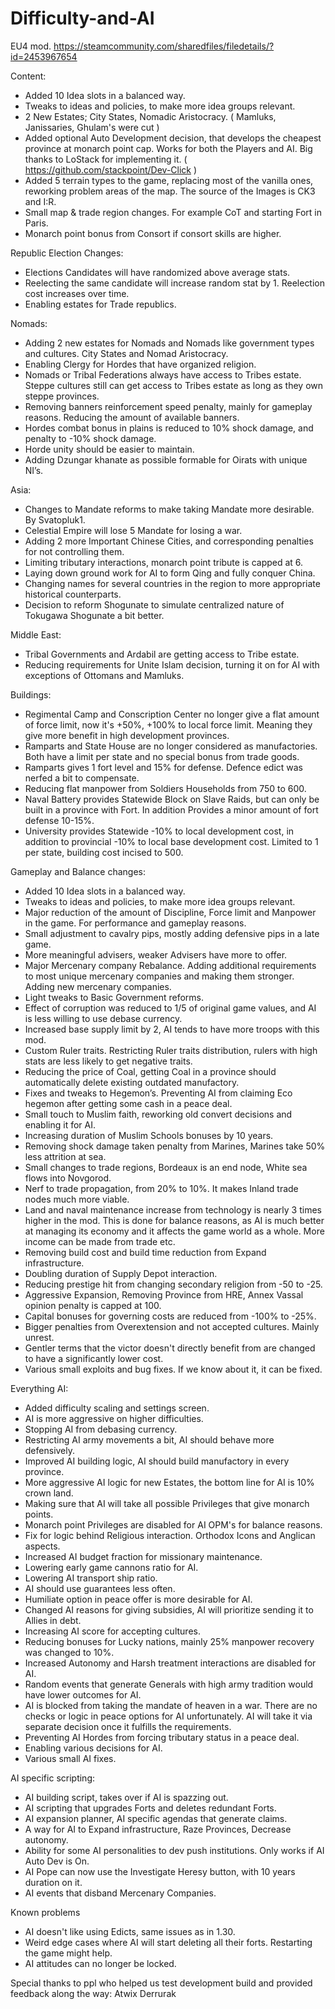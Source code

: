 # Difficulty-and-AI
EU4 mod. https://steamcommunity.com/sharedfiles/filedetails/?id=2453967654

Content:
- Added 10 Idea slots in a balanced way.
- Tweaks to ideas and policies, to make more idea groups relevant.  
- 2 New Estates; City States, Nomadic Aristocracy. ( Mamluks, Janissaries, Ghulam's were cut )
- Added optional Auto Development decision, that develops the cheapest province at monarch point cap. Works for both the Players and AI. Big thanks to LoStack for implementing it. ( https://github.com/stackpoint/Dev-Click )
- Added 5 terrain types to the game, replacing most of the vanilla ones, reworking problem areas of the map. The source of the Images is CK3 and I:R.
- Small map & trade region changes. For example CoT and starting Fort in Paris.
- Monarch point bonus from Consort if consort skills are higher.

Republic Election Changes:
- Elections Candidates will have randomized above average stats.
- Reelecting the same candidate will increase random stat by 1. Reelection cost increases over time.
- Enabling estates for Trade republics.

Nomads:
- Adding 2 new estates for Nomads and Nomads like government types and cultures. City States and Nomad Aristocracy.
- Enabling Clergy for Hordes that have organized religion.
- Nomads or Tribal Federations always have access to Tribes estate. Steppe cultures still can get access to Tribes estate as long as they own steppe provinces.    
- Removing banners reinforcement speed penalty, mainly for gameplay reasons. Reducing the amount of available banners.
- Hordes combat bonus in plains is reduced to 10% shock damage, and penalty to -10% shock damage.
- Horde unity should be easier to maintain.
- Adding Dzungar khanate as possible formable for Oirats with unique NI’s.

Asia:
- Changes to Mandate reforms to make taking Mandate more desirable. By Svatopluk1.
- Celestial Empire will lose 5 Mandate for losing a war.
- Adding 2 more Important Chinese Cities, and corresponding penalties for not controlling them.
- Limiting tributary interactions, monarch point tribute is capped at 6.
- Laying down ground work for AI to form Qing and fully conquer China.
- Changing names for several countries in the region to more appropriate historical counterparts.
- Decision to reform Shogunate to simulate centralized nature of Tokugawa Shogunate a bit better.

Middle East:
- Tribal Governments and Ardabil are getting access to Tribe estate.
- Reducing requirements for Unite Islam decision, turning it on for AI with  exceptions of Ottomans and Mamluks.    



Buildings:
- Regimental Camp and Conscription Center no longer give a flat amount of force limit, now it's +50%, +100% to local force limit. Meaning they give more benefit in high development provinces.
- Ramparts and State House are no longer considered as manufactories. Both have a limit per state and no special bonus from trade goods.
- Ramparts gives 1 fort level and 15% for defense. Defence edict was nerfed a bit to compensate.    
- Reducing flat manpower from Soldiers Households from 750 to 600.
- Naval Battery provides Statewide Block on Slave Raids, but can only be built in a province with Fort. In addition Provides a minor amount of fort defense 10-15%.
- University provides Statewide -10% to local development cost, in addition to provincial -10% to local base development cost. Limited to 1 per state, building cost incised to 500.



Gameplay and Balance changes:
- Added 10 Idea slots in a balanced way.
- Tweaks to ideas and policies, to make more idea groups relevant.
- Major reduction of the amount of Discipline, Force limit and Manpower in the game. For performance and gameplay reasons.
- Small adjustment to cavalry pips, mostly adding defensive pips in a late game.
- More meaningful advisers, weaker Advisers have more to offer.
- Major Mercenary company Rebalance. Adding additional requirements to most unique mercenary companies and making them stronger. Adding new mercenary companies.  
- Light tweaks to Basic Government reforms.
- Effect of corruption was reduced to 1/5 of original game values, and AI is less willing to use debase currency.
- Increased base supply limit by 2, AI tends to have more troops with this mod.
- Custom Ruler traits. Restricting Ruler traits distribution, rulers with high stats are less likely to get negative traits.
- Reducing the price of Coal, getting Coal in a province should automatically delete existing outdated manufactory.
- Fixes and tweaks to Hegemon’s. Preventing AI from claiming Eco hegemon after getting some cash in a peace deal.
- Small touch to Muslim faith, reworking old convert decisions and enabling it for AI.
- Increasing duration of Muslim Schools bonuses by 10 years.
- Removing shock damage taken penalty from Marines, Marines take 50% less attrition at sea.
- Small changes to trade regions, Bordeaux is an end node, White sea flows into Novgorod.
- Nerf to trade propagation, from 20% to 10%. It makes Inland trade nodes much more viable.
- Land and naval maintenance increase from technology is nearly 3 times higher in the mod. This is done for balance reasons, as AI is much better at managing its economy and it affects the game world as a whole. More income can be made from trade etc.
- Removing build cost and build time reduction from Expand infrastructure.
- Doubling duration of Supply Depot interaction.
- Reducing prestige hit from changing secondary religion from -50 to -25.
- Aggressive Expansion, Removing Province from HRE, Annex Vassal opinion penalty is capped at 100.
- Capital bonuses for governing costs are reduced from -100% to -25%. 
- Bigger penalties from Overextension and not accepted cultures. Mainly unrest.
- Gentler terms that the victor doesn't directly benefit from are changed to have a significantly lower cost.
- Various small exploits and bug fixes. If we know about it, it can be fixed.




Everything AI:
- Added difficulty scaling and settings screen.
- AI is more aggressive on higher difficulties.  
- Stopping AI from debasing currency.
- Restricting AI army movements a bit, AI should behave more defensively.
- Improved AI building logic, AI should build manufactory in every province.
- More aggressive AI logic for new Estates, the bottom line for AI is 10% crown land.
- Making sure that AI will take all possible Privileges that give monarch points.
- Monarch point Privileges are disabled for AI OPM's for balance reasons.  
- Fix for logic behind Religious interaction. Orthodox Icons and Anglican aspects.
- Increased AI budget fraction for missionary maintenance.
- Lowering early game cannons ratio for AI.
- Lowering AI transport ship ratio.
- AI should use guarantees less often.
- Humiliate option in peace offer is more desirable for AI.  
- Changed AI reasons for giving subsidies, AI will prioritize sending it to Allies in debt.
- Increasing AI score for accepting cultures.
- Reducing bonuses for Lucky nations, mainly 25% manpower recovery was changed to 10%.
- Increased Autonomy and Harsh treatment interactions are disabled for AI.
- Random events that generate Generals with high army tradition would have lower outcomes for AI.
- AI is blocked from taking the mandate of heaven in a war. There are no checks or logic in peace options for AI unfortunately. AI will take it via separate decision once it fulfills the requirements.
- Preventing AI Hordes from forcing tributary status in a peace deal. 
- Enabling various decisions for AI.
- Various small AI fixes.

AI specific scripting:
- AI building script, takes over if AI is spazzing out.
- AI scripting that upgrades Forts and deletes redundant Forts.
- AI expansion planner, AI specific agendas that generate claims.
- A way for AI to Expand infrastructure, Raze Provinces, Decrease autonomy.
- Ability for some AI personalities to dev push institutions. Only works if AI Auto Dev is On.
- AI Pope can now use the Investigate Heresy button, with 10 years duration on it.
- AI events that disband Mercenary Companies.


Known problems
- AI doesn't like using Edicts, same issues as in 1.30.
- Weird edge cases where AI will start deleting all their forts. Restarting the game might help.  
- AI attitudes can no longer be locked. 


Special thanks to ppl who helped us test development build and provided feedback along the way: 
Atwix
Derrurak

